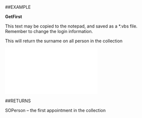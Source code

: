 

##EXAMPLE

**GetFirst**


This text may be copied to the notepad, and saved as a *.vbs file. Remember to change the login information.
 
This will return the surname on all person in the collection


![](../../Examples/vbs/SOPersons.GetFirst.vbs.txt)




##RETURNS

SOPerson – the first appointment in the collection



